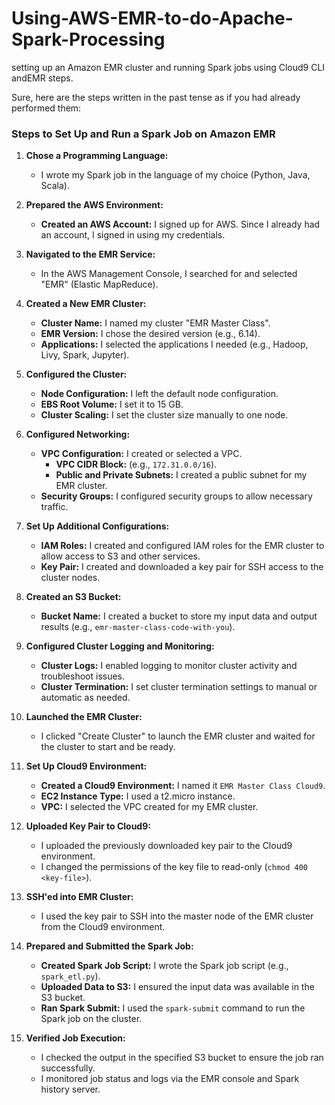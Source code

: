# Using-AWS-EMR-to-do-Apache-Spark-Processing
setting up an Amazon EMR cluster and running Spark jobs using  Cloud9 CLI andEMR steps.

Sure, here are the steps written in the past tense as if you had already performed them:

### Steps to Set Up and Run a Spark Job on Amazon EMR

1. **Chose a Programming Language:**
   - I wrote my Spark job in the language of my choice (Python, Java, Scala).

2. **Prepared the AWS Environment:**
   - **Created an AWS Account:** I signed up for AWS. Since I already had an account, I signed in using my credentials.

3. **Navigated to the EMR Service:**
   - In the AWS Management Console, I searched for and selected "EMR" (Elastic MapReduce).

4. **Created a New EMR Cluster:**
   - **Cluster Name:** I named my cluster "EMR Master Class".
   - **EMR Version:** I chose the desired version (e.g., 6.14).
   - **Applications:** I selected the applications I needed (e.g., Hadoop, Livy, Spark, Jupyter).

5. **Configured the Cluster:**
   - **Node Configuration:** I left the default node configuration.
   - **EBS Root Volume:** I set it to 15 GB.
   - **Cluster Scaling:** I set the cluster size manually to one node.

6. **Configured Networking:**
   - **VPC Configuration:** I created or selected a VPC.
     - **VPC CIDR Block:** (e.g., `172.31.0.0/16`).
     - **Public and Private Subnets:** I created a public subnet for my EMR cluster.
   - **Security Groups:** I configured security groups to allow necessary traffic.

7. **Set Up Additional Configurations:**
   - **IAM Roles:** I created and configured IAM roles for the EMR cluster to allow access to S3 and other services.
   - **Key Pair:** I created and downloaded a key pair for SSH access to the cluster nodes.

8. **Created an S3 Bucket:**
   - **Bucket Name:** I created a bucket to store my input data and output results (e.g., `emr-master-class-code-with-you`).

9. **Configured Cluster Logging and Monitoring:**
   - **Cluster Logs:** I enabled logging to monitor cluster activity and troubleshoot issues.
   - **Cluster Termination:** I set cluster termination settings to manual or automatic as needed.

10. **Launched the EMR Cluster:**
    - I clicked "Create Cluster" to launch the EMR cluster and waited for the cluster to start and be ready.

11. **Set Up Cloud9 Environment:**
    - **Created a Cloud9 Environment:** I named it `EMR Master Class Cloud9`.
    - **EC2 Instance Type:** I used a t2.micro instance.
    - **VPC:** I selected the VPC created for my EMR cluster.

12. **Uploaded Key Pair to Cloud9:**
    - I uploaded the previously downloaded key pair to the Cloud9 environment.
    - I changed the permissions of the key file to read-only (`chmod 400 <key-file>`).

13. **SSH'ed into EMR Cluster:**
    - I used the key pair to SSH into the master node of the EMR cluster from the Cloud9 environment.

14. **Prepared and Submitted the Spark Job:**
    - **Created Spark Job Script:** I wrote the Spark job script (e.g., `spark_etl.py`).
    - **Uploaded Data to S3:** I ensured the input data was available in the S3 bucket.
    - **Ran Spark Submit:** I used the `spark-submit` command to run the Spark job on the cluster.

15. **Verified Job Execution:**
    - I checked the output in the specified S3 bucket to ensure the job ran successfully.
    - I monitored job status and logs via the EMR console and Spark history server.

